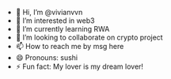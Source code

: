 - 👋 Hi, I’m @vivianvvn
- 👀 I’m interested in web3
- 🌱 I’m currently learning RWA
- 💞️ I’m looking to collaborate on crypto project
- 📫 How to reach me by msg here
- 😄 Pronouns: sushi
- ⚡ Fun fact: My lover is my dream lover!

<!---
vivianvvn/vivianvvn is a ✨ special ✨ repository because its `README.md` (this file) appears on your GitHub profile.
You can click the Preview link to take a look at your changes.
--->
